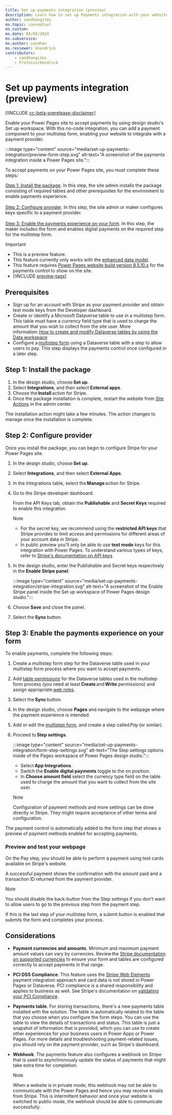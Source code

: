 ```yaml
---
title: Set up payments integration (preview)
description: Learn how to set up Payments integration with your website. 
author: sandhangitms
ms.topic: conceptual
ms.custom: 
ms.date: 04/09/2024
ms.subservice:
ms.author: sandhan
ms.reviewer: kkendrick
contributors:
    - sandhangitms
    - ProfessorKendrick
---
```


# Set up payments integration (preview) 

[!INCLUDE [cc-beta-prerelease-disclaimer](../includes/cc-beta-prerelease-disclaimer.md)]

Enable your Power Pages site to accept payments by using design studio's Set up workspace. With this no-code integration, you can add a payment component to your multistep form, enabling your website to integrate with a payment provider. 

:::image type="content" source="media/set-up-payments-integration/preview-form-step.svg" alt-text="A screenshot of the payments integration inside a Power Pages site.":::

To accept payments on your Power Pages site, you must complete these steps: 

[Step 1: Install the package](#step-1-install-the-package). In this step, the site admin installs the package consisting of required tables and other prerequisites for the environment to enable payments experience.<br /><br />
[Step 2: Configure provider](#step-2-configure-provider). In this step, the site admin or maker configures keys specific to a payment provider.<br /><br />
[Step 3: Enable the payments experience on your form](#step-3-enable-the-payments-experience-on-your-form). In this step, the maker includes the form and enables digital payments on the required step for the multistep form. 

> [!IMPORTANT]
> - This is a preview feature.
> - This feature currently only works with the [enhanced data model](../admin/enhanced-data-model.md).
> - This feature requires [Power Pages website build version 9.5.10.x](/power-platform/released-versions/portals/pagesversion9510x) for the payments control to show on the site.
> - [!INCLUDE [preview-tags](../includes/cc-preview-features-definition.md)]

## Prerequisites 

- Sign up for an account with Stripe as your payment provider and obtain test mode keys from the Developer dashboard. 
- Create or identify a Microsoft Dataverse table to use in a multistep form. This table must have a currency field type that is used to charge the amount that you wish to collect from the site user. More information: [How to create and modify Dataverse tables by using the Data workspace](../configure/data-workspace-tables.md)
- Configure a [multistep form](../getting-started/multistep-forms.md) using a Dataverse table with a step to allow users to pay. This step displays the payments control once configured in a later step.

## Step 1: Install the package 

1. In the design studio, choose **Set up**.
1. Select **Integrations**, and then select **External apps**. 
1. Choose the **Install** action for Stripe. 
1. Once the package installation is complete, restart the website from [Site Actions](admin-overview.md#site-actions) in the admin center.

The installation action might take a few minutes. The action changes to manage once the installation is complete. 

## Step 2: Configure provider

Once you install the package, you can begin to configure Stripe for your Power Pages site. 

1. In the design studio, choose **Set up**.
1. Select **Integrations**, and then select **External Apps**. 
1. In the Integrations table, select the **Manage** action for Stripe. 
1. Go to the Stripe developer dashboard.

   From the API Keys tab, obtain the **Publishable** and **Secret Keys** required to enable this integration. 
  
    > [!NOTE]
    > - For the secret key, we recommend using the **restricted API keys** that Stripe provides to limit access and permissions for different areas of your account data in Stripe. 
    > - In public preview you'll only be able to use **test mode** keys for this integration with Power Pages. To understand various types of keys, refer to [Stripe's documentation on API keys](https://stripe.com/docs/keys) 
1. In the design studio, enter the Publishable and Secret keys respectively in the **Enable Stripe panel**. 

   :::image type="content" source="media/set-up-payments-integration/stripe-integration.svg" alt-text="A screenshot of the Enable Stripe panel inside the Set up workspace of Power Pages design studio.":::
1. Choose **Save** and close the panel. 
1. Select the **Sync** button. 

## Step 3: Enable the payments experience on your form

To enable payments, complete the following steps: 

1. Create a multistep form step for the Dataverse table used in your multistep form process where you want to accept payments. 
1. Add [table permissions](../security/table-permissions.md) for the Dataverse tables used in the multistep form process (you need at least **Create** and **Write** permissions) and assign appropriate [web roles](../security/create-web-roles.md). 
1. Select the **Sync** button. 
1. In the design studio, choose **Pages** and navigate to the webpage where the payment experience is intended. 
1. Add or edit the [multistep form](../getting-started/multistep-forms.md), and create a step called *Pay* (or similar).
1. Proceed to **Step settings**. 

   :::image type="content" source="media/set-up-payments-integration/form-step-settings.svg" alt-text="The Step settings options inside of the Pages workspace of Power Pages design studio.":::

    - Select **App Integrations**. 
    - Switch the **Enable digital payments** toggle to the on position. 
    - In **Choose amount field** select the currency type field on the table used to charge the amount that you want to collect from the site user.  
    
    > [!NOTE]
    > Configuration of payment methods and more settings can be done directly in Stripe. They might require acceptance of other terms and configuration.

The payment control is automatically added to the form step that shows a preview of payment methods enabled for accepting payments. 

### Preview and test your webpage 

On the Pay step, you should be able to perform a payment using test cards available on Stripe's website.

A successful payment shows the confirmation with the amount paid and a transaction ID returned from the payment provider.

> [!NOTE]
> You should disable the back-button from the Step settings if you don't want to allow users to go to the previous step from the payment step.

If this is the last step of your multistep form, a submit button is enabled that submits the form and completes your process.

## Considerations

- **Payment currencies and amounts**. Minimum and maximum payment amount values can vary by currencies. Review the [Stripe documentation on supported currencies](https://stripe.com/docs/currencies#minimum-and-maximum-charge-amounts) to ensure your form and tables are configured correctly to accept payments in that range. 

- **PCI DSS Compliance**. This feature uses the [Stripe Web Elements](https://stripe.com/docs/payments/elements) payment integration approach and card data is not stored in Power Pages or Dataverse. PCI compliance is a shared responsibility and applies to business as well. See Stripe's documentation on [validating your PCI Compliance](https://stripe.com/docs/security/guide#validating-pci-compliance).

- **Payments table**. For storing transactions, there's a new payments table installed with the solution. The table is automatically related to the table that you choose when you configure the form steps. You can use the table to view the details of transactions and status. This table is just a snapshot of information that is provided, which you can use to create other experiences for your business users in Power Apps or Power Pages. For more details and troubleshooting payment-related issues, you should rely on the payment provider, such as Stripe's dashboard. 

- **Webhook**. The payments feature also configures a webhook on Stripe that is used to asynchronously update the status of payments that might take extra time for completion.    
    > [!NOTE]
    > When a website is in private mode, this webhook may not be able to communicate with the Power Pages and hence you may receive emails from Stripe. This is intermittent behavior and once your website is switched to public mode, the webhook should be able to communicate successfully.

